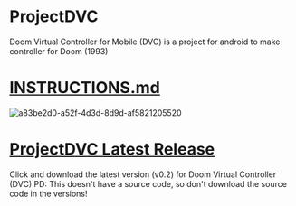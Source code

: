 # ProjectDVC
Doom Virtual Controller for Mobile (DVC) is a project for android to make controller for Doom (1993)

# <A HREF="https://github.com/bleeiter/projectdvc/blob/main/INSTRUCTIONS.md"> INSTRUCTIONS.md </A>
![a83be2d0-a52f-4d3d-8d9d-af5821205520](https://user-images.githubusercontent.com/114025392/191547937-c3979eb8-4708-45c5-976c-936fa9fcaaae.gif)

# <A HREF="https://github.com/bleeiter/projectdvc/files/9618081/Doom.Virtual.Controller.zip"> ProjectDVC Latest Release </A>
Click and download the latest version (v0.2) for Doom Virtual Controller (DVC) 
PD: This doesn't have a source code, so don't download the source code in the versions!
